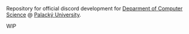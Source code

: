 Repository for official discord development for [Deparment of Computer Science](https://www.inf.upol.cz/) @ [Palacký University](https://www.upol.cz/).

WIP

